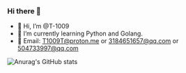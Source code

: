 ### Hi there 👋

<!--
**T-1009/T-1009** is a ✨ _special_ ✨ repository because its `README.md` (this file) appears on your GitHub profile.

Here are some ideas to get you started:
-->

- 👋 Hi, I’m @T-1009
- 🌱 I’m currently learning Python and Golang.
- 💬 Email: T1009T@proton.me  or 3184651657@qq.com or 504733997@qq.com

![Anurag's GitHub stats](https://github-readme-stats.vercel.app/api?username=T-1009&show_icons=true&theme=blueberry)

